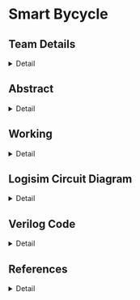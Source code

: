 # Smart Bycycle

<!-- First Section -->
## Team Details
<details>
  <summary>Detail</summary>

  > Semester: 3rd Sem B. Tech. CSE

  > Section: S1

  > Member-1: Aditya G, 221CS106, adityag.221cs106@nitk.edu.in

  > member-2: Amruth S D, 221CS108, amruthsd.221cs108@nitk.edu.in 

  > Member-3: Thrishank Reddy, 221CS160, thrishankreddymure.221cs160@nitk.edu.in
</details>

<!-- Second Section -->
## Abstract
<details>
  <summary>Detail</summary>
  
  > In an era marked by rapid technological growth and an increasing emphasis on
sustainability, the integration of electronics and smart systems into everyday
activities is becoming increasingly prevalent. One such area of innovation is the
realm of cycling, where traditional bicycles are evolving into 'smart'
transportation solutions that offer enhanced functionality and safety. Our
project focuses on the development of a 'Smart Bicycle'. Central to this
innovation is the incorporation of a digital speedometer, a vital component for
cyclists seeking accurate real-time data on their speed, distance travelled, and
performance metrics. The digital speedometer project hinges on three key
components. Firstly, the Hall Effect Sensor plays a pivotal role by detecting
wheel rotation on the vehicle, serving as the primary data source for measuring
speed. Secondly, the Seven Segment Display takes this speed data and presents
it in a visually understandable numerical format, making it easily readable to
the user. Together, these components form a cohesive system for accurately
measuring and displaying vehicle speed. The addition of direction indicators is
more than just a feature; it's a step toward making cycling in urban
environments safer and more accessible.
</details>

<!-- Third Section -->
## Working
<details>
  <summary>Detail</summary>

  BRIEF DESCRIPTION
  
The miniproject is called smart bicycle, its main functions are displaying the
bicycle's speed(km/hr),distance travelled by the bicycle(m), also a button for
indicators if the user wants to take a turn etc, so the the implementation of all
the features can be divided into 4 major parts.

1.Clock handling(for displaying accurate speed and reseting it)

2.Calculating current speed and distance travelled(Using flipflops and adders)

3.Implementing the indicator

Let us start with indicator part:

Indicator Buttons:
You have three buttons - left indicator, right indicator, and parking lights. Each
button serves a specific purpose:

Left Indicator: When pressed, this button activates the left turn indicator,
signaling to other road users that the cyclist intends to make a left turn.
Right Indicator: When pressed, this button activates the right turn indicator,
indicating the cyclist's intention to make a right turn
Parking Lights: This button activates the parking lights. When the parking lights
are on, both the left and right indicators blink simultaneously, and this is
commonly used when the cyclist wants to make their presence more noticeable,
especially in low-light conditions or while stationary.

OR Gates: To begin, the state of the right indicator button and the parking lights
button are connected to one OR gate, while the state of the left indicator button
and the parking lights button are connected to another OR gate. These OR gates
act as logic elements that combine the state of the buttons.
Clock Input: The output of each OR gate is then linked to an AND gate.
Additionally, the state of a clock signal is provided as the second input to these
AND gates.

Parking Lights: When the parking lights button is pressed, it activates both OR
gates, causing both left and right indicators to blink. The clock signal plays a
crucial role here.

Indicator Activation:
If only the left indicator button is pressed, the left indicator OR gate will have a
high (1) output, and the clock signal will be used to control the blinking effect.
Similarly, if only the right indicator button is pressed, the right indicator OR gate
will have a high output, and the clock signal will control the blinking of the right
indicator.

When the parking lights button is pressed, both OR gates will have high outputs,
and the clock signal will cause both the left and right indicators to blink together.
This setup offers a versatile indicator system that responds to the cyclist's
intentions. Whether they want to signal a left turn, a right turn, or activate both
indicators for enhanced visibility, the system can accommodate these actions
effectively. The clock signal synchronizes the blinking effect, making the turn
indicators noticeable and informative to other road users, ultimately enhancing
safety while cycling

Now let us talk about the speed and distance travelled part:
Distance does not need to be reset, it just needs to be initialized at 0 and we
keep adding 0.5 meters every time the hall effect sensor
sends a pulse whenever the magnet is detected and the same pulse also adds
1.8 to the speed counter and we also need to make sure to reset it every
second(because speed continously changes so we need it to be as accurate as
possible) so we need to keep a counter and update its value every time a
magnet is detected and then we need to copy it(the output stays constant for
the second and keeps getting updated every second) and then reset it. The
speed counter is of 9 bits and the distance counter is of 13 bits, we can store the
values in D flipflops and use full adder/half adder to increase the value.

Clock handling part:
Now we could just use a simple 1hz clock to reset and copy it but there are 2
main problems. 1)Inaccurate, after some research we found out that 1hz clocks
can be very inaccurate and unreliable) 2)Delay between copy and reset, One
more potential problem was if the speed got resetted before it was copied to
the output then the output would always show 0 and that would be a huge
problem, hence we decided to use 15Hz clock, so how we mimic a 1Hz clock is
we store a 4 bit counter and increase it every time the 15Hz clock gives a pulse,
and if all the bits are 1(AND of all the bits, this happens every 1 second) a pulse
is given out to reset it, so to copy before this we also send another pulse if the
bit configuration is 1110(which is just before 1111) so the speed value is copied
just before it is reset.

Functional Table:

Inputs Result

HES (1sec Pulse) (0.9sec Pulse)  Speed  Distance

0 0 0 NA NA

0 0 1 (Updates Display) NA

0 1 0 (Resets Speed) NA

0 1 1 -----------------------------------

1 0 0 (+1.8 to Hidden speed) (+0.5 to distance and Updates)

1 0 1 (Updates speed) (+0.5 to Distance and Updates)

1 1 0 (Resets Speed) (+0.5 to Distance and Updates)

1 1 1 ---------------------------------------
</details>

<!-- Fourth Section -->
## Logisim Circuit Diagram
<details>
  <summary>Detail</summary>
  
  Main
  
  ![image](main.png)
  
  Speed
  
  ![image](speed.png)
  
  9 bit adder
  
  ![image](9bitadder.png)
  
  reset
  
  ![image](reset.png)
  
  Distance
  
  ![image](distance.png)
  
  13 bit adder
  
  ![image](13bitadder.png)
  
  Pulse Generator
  
  ![image](pulsegenerator.png)
  
  Indicator
  
  ![image](indicator.png)
</details>

<!-- Fifth Section -->
## Verilog Code
<details>
  <summary>Detail</summary>

.V file
  ```
module speed(clk,reset,result);
  input clk,reset;
  output [8:0]result;
  reg [8:0] spe;
  always @(posedge clk or posedge reset) begin
    if (reset) begin
      spe <= 9'b0;
    end else begin
      spe <= spe + 18;
    end

  end
  assign result = spe;

endmodule

module distance(clk,reset2,result);
  input clk,reset2;
  output [12:0]result;
  reg [12:0]dist;
  always @(posedge clk or posedge reset2) begin
    if (reset2) begin
      dist <= 13'b0;
    end else begin
      dist <= dist + 5;
    end
  end
  assign result = dist;
endmodule

```

Test Bench

```
module miniproject_tb;

  reg clk;        
  reg reset,reset2;       
  wire [8:0] result1;
  wire [12:0] result2; 

  speed M1(clk,reset,result1);
  distance M2(clk,reset2,result2);
  // Assuming hall effect sensor as a clock with 100Hz frequency
  always begin
    #5 clk = ~clk;
  end
  initial begin
    #5 reset2=~reset2;
    #5 reset2=~reset2;
    #5 reset=~reset;
    #5 reset=~reset;
  end
  // Reset value (1 Hz)
  always begin
    #500 reset = ~reset;
    #5 reset= ~reset;
  end
  
  initial begin
    $display("Time,Speed,Distance");
    $monitor("%d, %b %b", $time,result1,result2);
    #10000 $finish;
  end

  initial begin
    clk = 0;
    reset = 0;
    reset2=0;
  end

endmodule

```
</details>

<!-- Sixth Section -->
## References
<details>
  <summary>Detail</summary>

  1. Building a Digital Speedometer by zagGrad
https://www.sparkfun.com/tutorials/123
2. EMBEDDED LINUX, FEATURED, SPEEDOMETER PROJECT
by Braden Sunwold
https://barenakedembedded.com/diy-speedometer//
3. Bike Turning Signal Circuit by Iftar Rafiq
https://www.electronicshub.org/bike-turningsignalcircuit/#:~:text=Breadboard
4. Basic working of D flip
flophttps://www.geeksforgeeks.org/d-flipflop/#:~:text=The%20basic%20working%20of%20D,the%
20flip%20flop's%20Q%20output
5. Asynchronous Counter
https://electronicscoach.com/asynchronous-counter.html
</details>
